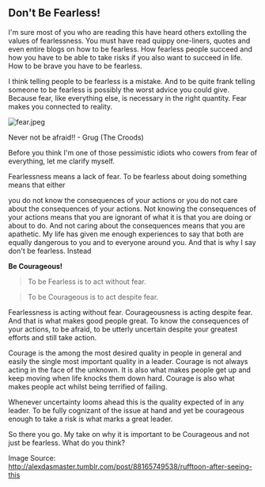 ## Don't Be Fearless!

I'm sure most of you who are reading this have heard others extolling the values of fearlessness. You must have read quippy one-liners, quotes and even entire blogs on how to be fearless. How fearless people succeed and how you have to be able to take risks if you also want to succeed in life. How to be brave you have to be fearless.

I think telling people to be fearless is a mistake. And to be quite frank telling someone to be fearless is possibly the worst advice you could give. Because fear, like everything else, is necessary in the right quantity. Fear makes you connected to reality.


![fear.jpeg](https://cdn.hashnode.com/res/hashnode/image/upload/v1645167164104/shulVFKmh.jpeg)

Never not be afraid!! - Grug (The Croods)

Before you think I'm one of those pessimistic idiots who cowers from fear of everything, let me clarify myself.

Fearlessness means a lack of fear. To be fearless about doing something means that either

you do not know the consequences of your actions or
you do not care about the consequences of your actions.
Not knowing the consequences of your actions means that you are ignorant of what it is that you are doing or about to do. And not caring about the consequences means that you are apathetic. My life has given me enough experiences to say that both are equally dangerous to you and to everyone around you. And that is why I say don't be fearless. Instead

**Be Courageous!**

> To be Fearless is to act without fear.

> To be Courageous is to act despite fear.

Fearlessness is acting without fear. Courageousness is acting despite fear. And that is what makes good people great. To know the consequences of your actions, to be afraid, to be utterly uncertain despite your greatest efforts and still take action.

Courage is the among the most desired quality in people in general and easily the single most important quality in a leader. Courage is not always acting in the face of the unknown. It is also what makes people get up and keep moving when life knocks them down hard. Courage is also what makes people act whilst being terrified of failing.

Whenever uncertainty looms ahead this is the quality expected of in any leader. To be fully cognizant of the issue at hand and yet be courageous enough to take a risk is what marks a great leader.

So there you go. My take on why it is important to be Courageous and not just be fearless. What do you think?

Image Source: http://alexdasmaster.tumblr.com/post/88165749538/rufftoon-after-seeing-this